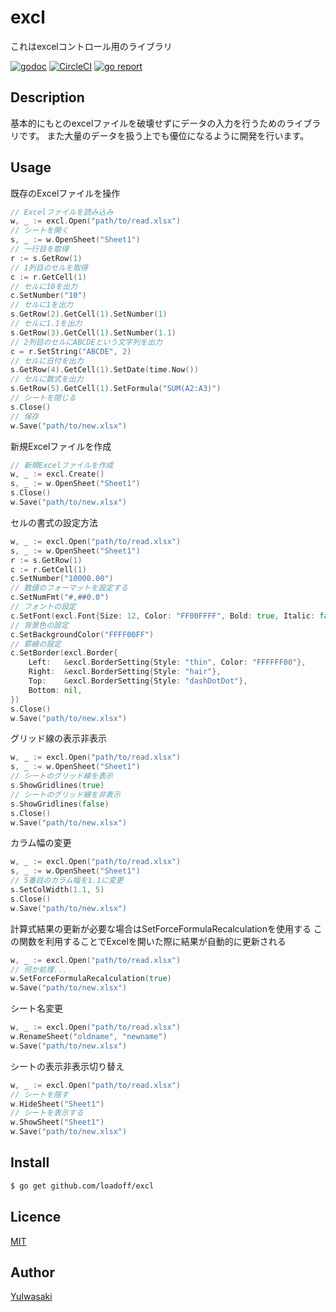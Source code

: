excl
====

これはexcelコントロール用のライブラリ

[![godoc](https://godoc.org/github.com/loadoff/excl?status.svg)](https://godoc.org/github.com/loadoff/excl)
[![CircleCI](https://circleci.com/gh/loadoff/excl.svg?style=svg)](https://circleci.com/gh/loadoff/excl)
[![go report](https://goreportcard.com/badge/github.com/loadoff/excl)](https://goreportcard.com/report/github.com/loadoff/excl)

## Description

基本的にもとのexcelファイルを破壊せずにデータの入力を行うためのライブラリです。
また大量のデータを扱う上でも優位になるように開発を行います。

## Usage

既存のExcelファイルを操作
```go
// Excelファイルを読み込み
w, _ := excl.Open("path/to/read.xlsx")
// シートを開く
s, _ := w.OpenSheet("Sheet1")
// 一行目を取得
r := s.GetRow(1)
// 1列目のセルを取得
c := r.GetCell(1)
// セルに10を出力
c.SetNumber("10")
// セルに1を出力
s.GetRow(2).GetCell(1).SetNumber(1)
// セルに1.1を出力
s.GetRow(3).GetCell(1).SetNumber(1.1)
// 2列目のセルにABCDEという文字列を出力
c = r.SetString("ABCDE", 2)
// セルに日付を出力
s.GetRow(4).GetCell(1).SetDate(time.Now())
// セルに数式を出力
s.GetRow(5).GetCell(1).SetFormula("SUM(A2:A3)")
// シートを閉じる
s.Close()
// 保存
w.Save("path/to/new.xlsx")
```

新規Excelファイルを作成
```go
// 新規Excelファイルを作成
w, _ := excl.Create()
s, _ := w.OpenSheet("Sheet1")
s.Close()
w.Save("path/to/new.xlsx")
```

セルの書式の設定方法
```go
w, _ := excl.Open("path/to/read.xlsx")
s, _ := w.OpenSheet("Sheet1")
r := s.GetRow(1)
c := r.GetCell(1)
c.SetNumber("10000.00")
// 数値のフォーマットを設定する
c.SetNumFmt("#,##0.0")
// フォントの設定
c.SetFont(excl.Font{Size: 12, Color: "FF00FFFF", Bold: true, Italic: false,Underline: false})
// 背景色の設定
c.SetBackgroundColor("FFFF00FF")
// 罫線の設定
c.SetBorder(excl.Border{
	Left:   &excl.BorderSetting{Style: "thin", Color: "FFFFFF00"},
	Right:  &excl.BorderSetting{Style: "hair"},
	Top:    &excl.BorderSetting{Style: "dashDotDot"},
	Bottom: nil,
})
s.Close()
w.Save("path/to/new.xlsx")
```

グリッド線の表示非表示
```go
w, _ := excl.Open("path/to/read.xlsx")
s, _ := w.OpenSheet("Sheet1")
// シートのグリッド線を表示
s.ShowGridlines(true)
// シートのグリッド線を非表示
s.ShowGridlines(false)
s.Close()
w.Save("path/to/new.xlsx")
```

カラム幅の変更
```go
w, _ := excl.Open("path/to/read.xlsx")
s, _ := w.OpenSheet("Sheet1")
// 5番目のカラム幅を1.1に変更
s.SetColWidth(1.1, 5)
s.Close()
w.Save("path/to/new.xlsx")
```

計算式結果の更新が必要な場合はSetForceFormulaRecalculationを使用する
この関数を利用することでExcelを開いた際に結果が自動的に更新される
```go
w, _ := excl.Open("path/to/read.xlsx")
// 何か処理...
w.SetForceFormulaRecalculation(true)
w.Save("path/to/new.xlsx")
```

シート名変更
```go
w, _ := excl.Open("path/to/read.xlsx")
w.RenameSheet("oldname", "newname")
w.Save("path/to/new.xlsx")
```

シートの表示非表示切り替え
```go
w, _ := excl.Open("path/to/read.xlsx")
// シートを隠す
w.HideSheet("Sheet1")
// シートを表示する
w.ShowSheet("Sheet1")
w.Save("path/to/new.xlsx")
```

## Install

```bash
$ go get github.com/loadoff/excl
```

## Licence

[MIT](https://github.com/loadoff/excl/LICENCE)

## Author

[YuIwasaki](https://github.com/loadoff)
